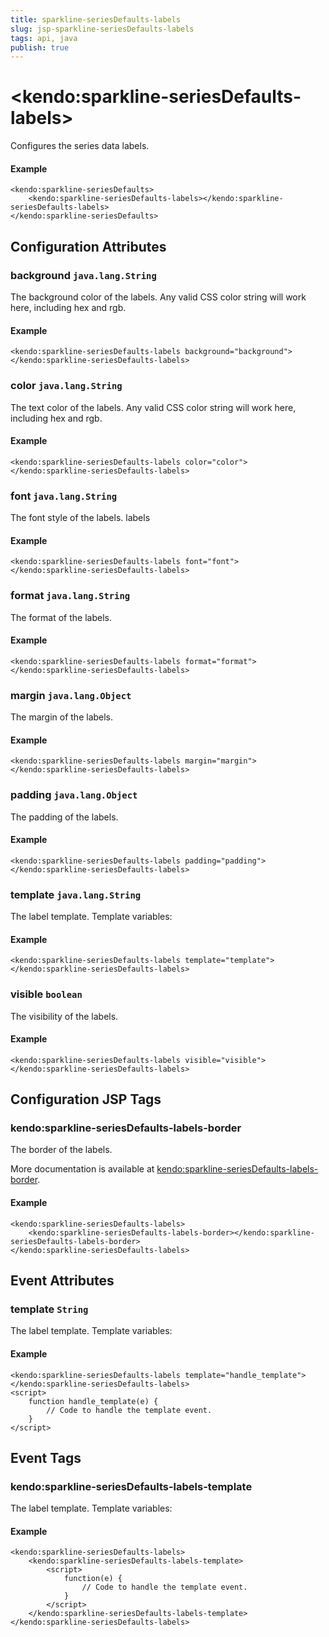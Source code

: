 ```yaml
---
title: sparkline-seriesDefaults-labels
slug: jsp-sparkline-seriesDefaults-labels
tags: api, java
publish: true
---
```


# \<kendo:sparkline-seriesDefaults-labels\>

Configures the series data labels.

#### Example
    <kendo:sparkline-seriesDefaults>
        <kendo:sparkline-seriesDefaults-labels></kendo:sparkline-seriesDefaults-labels>
    </kendo:sparkline-seriesDefaults>

## Configuration Attributes

### background `java.lang.String`

The background color of the labels. Any valid CSS color string will work here,
including hex and rgb.

#### Example
    <kendo:sparkline-seriesDefaults-labels background="background">
    </kendo:sparkline-seriesDefaults-labels>

### color `java.lang.String`

The text color of the labels. Any valid CSS color string will work here, including hex
and rgb.

#### Example
    <kendo:sparkline-seriesDefaults-labels color="color">
    </kendo:sparkline-seriesDefaults-labels>

### font `java.lang.String`

The font style of the labels.
labels

#### Example
    <kendo:sparkline-seriesDefaults-labels font="font">
    </kendo:sparkline-seriesDefaults-labels>

### format `java.lang.String`

The format of the labels.

#### Example
    <kendo:sparkline-seriesDefaults-labels format="format">
    </kendo:sparkline-seriesDefaults-labels>

### margin `java.lang.Object`

The margin of the labels.

#### Example
    <kendo:sparkline-seriesDefaults-labels margin="margin">
    </kendo:sparkline-seriesDefaults-labels>

### padding `java.lang.Object`

The padding of the labels.

#### Example
    <kendo:sparkline-seriesDefaults-labels padding="padding">
    </kendo:sparkline-seriesDefaults-labels>

### template `java.lang.String`

The label template.
Template variables:

#### Example
    <kendo:sparkline-seriesDefaults-labels template="template">
    </kendo:sparkline-seriesDefaults-labels>

### visible `boolean`

The visibility of the labels.

#### Example
    <kendo:sparkline-seriesDefaults-labels visible="visible">
    </kendo:sparkline-seriesDefaults-labels>


##  Configuration JSP Tags

### kendo:sparkline-seriesDefaults-labels-border

The border of the labels.

More documentation is available at [kendo:sparkline-seriesDefaults-labels-border](sparkline/seriesdefaults-labels-border).

#### Example

    <kendo:sparkline-seriesDefaults-labels>
        <kendo:sparkline-seriesDefaults-labels-border></kendo:sparkline-seriesDefaults-labels-border>
    </kendo:sparkline-seriesDefaults-labels>


## Event Attributes

### template `String`

The label template.
Template variables:


#### Example
    <kendo:sparkline-seriesDefaults-labels template="handle_template">
    </kendo:sparkline-seriesDefaults-labels>
    <script>
        function handle_template(e) {
            // Code to handle the template event.
        }
    </script>

## Event Tags

### kendo:sparkline-seriesDefaults-labels-template

The label template.
Template variables:


#### Example
    <kendo:sparkline-seriesDefaults-labels>
        <kendo:sparkline-seriesDefaults-labels-template>
            <script>
                function(e) {
                    // Code to handle the template event.
                }
            </script>
        </kendo:sparkline-seriesDefaults-labels-template>
    </kendo:sparkline-seriesDefaults-labels>

